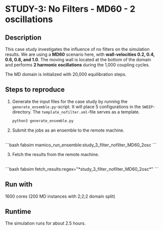 # STUDY-3: No Filters - MD60 - 2 oscillations


## Description
This case study investigates the influence of no filters on the simulation results.
We are using a **MD60** scenario here, with **wall-velocities 0.2, 0.4, 0.6, 0.8, and 1.0**.
The moving wall is located at the bottom of the domain and performs **2 harmonic oscillations** during the 1,000 coupling cycles.

The MD domain is initialized with 20,000 equilibration steps.


## Steps to reproduce

1. Generate the input files for the case study by running the `generate_ensemble.py`-script.
It will place 5 configurations in the `SWEEP`-directory.
The `template_nofilter.xml`-file serves as a template.

    ```bash
    python3 generate_ensemble.py
    ```

2. Submit the jobs as an ensemble to the remote machine.
<br>
    ```bash
    fabsim <remote-machine> mamico_run_ensemble:study_3_filter_nofilter_MD60_2osc
    ```

3. Fetch the results from the remote machine.
<br>
    ```bash
    fabsim <remote-machine> fetch_results:regex="*study_3_filter_nofilter_MD60_2osc*"
    ```


## Run with

1600 cores (200 MD instances with 2;2;2 domain split)


## Runtime

The simulation runs for about 2.5 hours.
